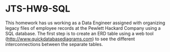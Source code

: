 # JTS-HW9-SQL

This homework has us working as a Data Engineer assigned with organizing legacy files of employee records at the Pewlett Hackard Company using a SQL database. The first step is to create an ERD table using a web tool (http://www.quickdatabasediagrams.com) to see the different interconnections between the separate tables.